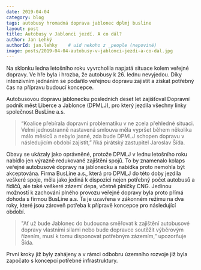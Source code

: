 ```yaml
---
date: 2019-04-04
category: blog
tags: autobusy hromadná doprava jablonec dplmj busline
layout: post
title: Autobusy v Jablonci jezdí. A co dál?
author: Jan Lehký
authorId: jan.lehky    # uid nekoho z _people (nepoviné)
image: posts/2019-04-04-autobusy-v-jablonci-jezdi-a-co-dal.jpg
---
```

Na sklonku ledna letošního roku vyvrcholila napjatá situace kolem veřejné dopravy. Ve hře byla i hrozba, že autobusy k 26. lednu nevyjedou. Díky intenzivním jednáním se podařilo veřejnou dopravu zajistit a získat potřebný čas na přípravu budoucí koncepce.

Autobusovou dopravu jablonecku posledních deset let zajišťoval Dopravní podnik měst Liberce a Jablonce (DPMLJ), pro který jezdila všechny linky společnost BusLine a.s. 

> “Koalice přebírala dopravní problematiku v ne zcela přehledné situaci. Velmi jednostranně nastavená smlouva měla vypršet během několika málo měsíců a nebylo jasné, zda bude DPMLJ schopen dopravu v následujícím období zajistit,” říká pirátský zastupitel Jaroslav Šída.  

Obavy se ukázaly jako oprávněné, protože DPMLJ v lednu letošního roku nabídlo jen výrazně redukované zajištění spojů. To by znamenalo kolaps veřejné autobusové dopravy na jablonecku a nabídka proto nemohla být akceptována. Firma BusLine a.s., která pro DPMLJ do této doby jezdila veškeré spoje, měla jako jediná k dispozici nejen potřebný počet autobusů a řidičů, ale také veškeré zázemí depa, včetně plničky CNG. Jedinou možností k zachování plného provozu veřejné dopravy byla proto přímá dohoda s firmou BusLine a.s. Ta je uzavřena v zákonném režimu na dva roky, které jsou zároveň potřeba k přípravě koncepce pro následující období. 

> "Ať už bude Jablonec do budoucna směřovat k zajištění autobusové dopravy vlastními silami nebo bude dopravce soutěžit výběrovým řízením, musí k tomu disponovat potřebným zázemím,” upozorňuje Šída.

První kroky již byly zahájeny a v rámci odbobru územního rozvoje již byla započato s koncepcí potřebné  infrastruktury. 
